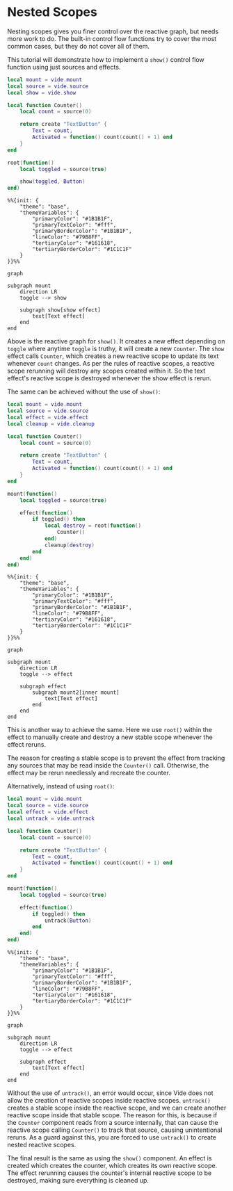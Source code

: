 # Nested Scopes

Nesting scopes gives you finer control over the reactive graph, but needs more work to do. The built-in control flow functions try to cover the
most common cases, but they do not cover all of them.

This tutorial will demonstrate how to implement a `show()` control flow function
using just sources and effects.

```lua
local mount = vide.mount
local source = vide.source
local show = vide.show

local function Counter()
    local count = source(0)

    return create "TextButton" {
        Text = count,
        Activated = function() count(count() + 1) end
    }
end

root(function()
    local toggled = source(true)

    show(toggled, Button)
end)
```

```mermaid
%%{init: {
    "theme": "base",
    "themeVariables": {
        "primaryColor": "#1B1B1F",
        "primaryTextColor": "#fff",
        "primaryBorderColor": "#1B1B1F",
        "lineColor": "#79B8FF",
        "tertiaryColor": "#161618",
        "tertiaryBorderColor": "#1C1C1F"
    }
}}%%

graph

subgraph mount
    direction LR
    toggle --> show

    subgraph show[show effect]
        text[Text effect]
    end
end
```

Above is the reactive graph for `show()`. It creates a new effect depending on
`toggle` where anytime `toggle` is truthy, it will create a new `Counter`. The
`show` effect calls `Counter`, which creates a new reactive scope to update its
text whenever `count` changes. As per the rules of reactive scopes, a reactive
scope rerunning will destroy any scopes created within it. So the text
effect's reactive scope is destroyed whenever the show effect is rerun.

The same can be achieved without the use of `show()`:

```lua
local mount = vide.mount
local source = vide.source
local effect = vide.effect
local cleanup = vide.cleanup

local function Counter()
    local count = source(0)

    return create "TextButton" {
        Text = count,
        Activated = function() count(count() + 1) end
    }
end

mount(function()
    local toggled = source(true)

    effect(function()
        if toggled() then
            local destroy = root(function()
                Counter()
            end)
            cleanup(destroy)
        end
    end)
end)
```

```mermaid
%%{init: {
    "theme": "base",
    "themeVariables": {
        "primaryColor": "#1B1B1F",
        "primaryTextColor": "#fff",
        "primaryBorderColor": "#1B1B1F",
        "lineColor": "#79B8FF",
        "tertiaryColor": "#161618",
        "tertiaryBorderColor": "#1C1C1F"
    }
}}%%

graph

subgraph mount
    direction LR
    toggle --> effect

    subgraph effect
        subgraph mount2[inner mount]
            text[Text effect]
        end
    end
end
```

This is another way to achieve the same. Here we use `root()` within the effect
to manually create and destroy a new stable scope whenever the effect reruns.

The reason for creating a stable scope is to prevent the effect from tracking
any sources that may be read inside the `Counter()` call. Otherwise, the effect
may be rerun needlessly and recreate the counter.

Alternatively, instead of using `root()`:

```lua
local mount = vide.mount
local source = vide.source
local effect = vide.effect
local untrack = vide.untrack

local function Counter()
    local count = source(0)

    return create "TextButton" {
        Text = count,
        Activated = function() count(count() + 1) end
    }
end

mount(function()
    local toggled = source(true)

    effect(function()
        if toggled() then
            untrack(Button)
        end
    end)
end)
```

```mermaid
%%{init: {
    "theme": "base",
    "themeVariables": {
        "primaryColor": "#1B1B1F",
        "primaryTextColor": "#fff",
        "primaryBorderColor": "#1B1B1F",
        "lineColor": "#79B8FF",
        "tertiaryColor": "#161618",
        "tertiaryBorderColor": "#1C1C1F"
    }
}}%%

graph

subgraph mount
    direction LR
    toggle --> effect

    subgraph effect
        text[Text effect]
    end
end
```

Without the use of `untrack()`, an error would occur, since Vide does not allow
the creation of reactive scopes inside reactive scopes. `untrack()` creates a
stable scope inside the reactive scope, and we can create another reactive scope
inside that stable scope. The
reason for this, is because if the `Counter` component reads from a source
internally, that can cause the reactive scope calling `Counter()` to track that
source, causing unintentional reruns. As a guard against this, you are forced to
use `untrack()` to create nested reactive scopes.

The final result is the same as using the `show()` component. An effect is
created which creates the counter, which creates its own reactive scope. The
effect rerunning causes the counter's internal reactive scope to be destroyed,
making sure everything is cleaned up.
